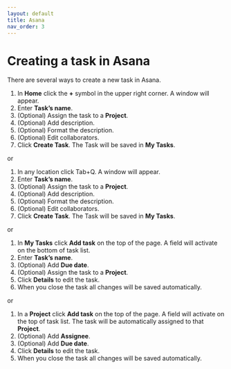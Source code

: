 ```yaml
---
layout: default
title: Asana
nav_order: 3
---
```

# Creating a task in Asana

There are several ways to create a new task in Asana. 
1. In **Home** click the **+** symbol in the upper right corner. A window will appear.
2. Enter **Task’s name**.
3. (Optional) Assign the task to a **Project**.
4. (Optional) Add description.
5. (Optional) Format the description.
6. (Optional) Edit collaborators. 
7. Click **Create Task**. The Task will be saved in **My Tasks**.

or 

 1. In any location click Tab+Q. A window will appear.
 2. Enter **Task’s name**.
 3. (Optional) Assign the task to a **Project**.
 4. (Optional) Add description.
 5. (Optional) Format the description.
 6. (Optional) Edit collaborators.
 7. Click **Create Task**. The Task will be saved in **My Tasks**.
       
or 
       
1. In **My Tasks** click **Add task** on the top of the page. A field will activate on the bottom of task list.
2. Enter **Task’s name**.
3. (Optional) Add **Due date**.
4. (Optional) Assign the task to a **Project**.
5. Click **Details** to edit the task.
6. When you close the task all changes will be saved automatically.

or

1. In a **Project** click **Add task** on the top of the page. A field will activate on the top of task list. The task will be automatically assigned to that **Project**. 
2. (Optional) Add **Assignee**.
3.  (Optional) Add **Due date**.
4. Click **Details** to edit the task.
5. When you close the task all changes will be saved automatically.


       
